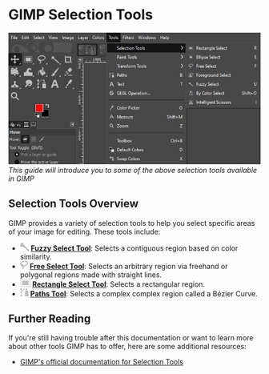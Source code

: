 # GIMP Selection Tools

![SelectionToolsOverview.png](../images/SelectionToolsOverview.png)
*This guide will introduce you to some of the above  selection tools available in GIMP*

## Selection Tools Overview

GIMP provides a variety of selection tools to help you select specific areas of your image for editing. These tools include:

- ![FuuzySelectTool.png](../images/FuzzySelectTool.PNG) [**Fuzzy Select Tool**](FuzzySelectTool.md): Selects a contiguous region based on color similarity. 
- ![FreeSelectTool.png](../images/FreeSelectTool.PNG) [**Free Select Tool**](FreeSelectTool.md): Selects an arbitrary region via freehand or polygonal regions made with straight lines. 
- ![RectangleSelectTool.png](../images/RectangleSelectTool.PNG) [**Rectangle Select Tool**](RectangleSelectTool.md): Selects a rectangular region.  
- ![PathsTool.png](../images/PathsTool.PNG) [**Paths Tool**](PathsTool.md): Selects a complex complex region called a Bézier Curve. 

## Further Reading

If you're still having trouble after this documentation or want to learn more about other tools GIMP has to offer, here are some additional resources:

- [GIMP's official documentation for Selection Tools](https://docs.gimp.org/2.8/en/gimp-tools-selection.html)